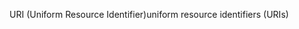 <span data-ttu-id="61efa-101">URI (Uniform Resource Identifier)</span><span class="sxs-lookup"><span data-stu-id="61efa-101">uniform resource identifiers (URIs)</span></span>